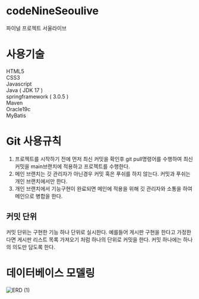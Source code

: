 # codeNineSeoulive
파이널 프로젝트 서울라이브
# 사용기술
HTML5 <br>
CSS3 <br>
Javascript <br>
Java ( JDK 17 ) <br>
springframework ( 3.0.5 ) <br>
Maven <br>
Oracle19c <br>
MyBatis <br>

# Git 사용규칙
1. 프로젝트를 시작하기 전에 먼저 최신 커밋을 확인후 git pull명령어를 수행하여 최신 커밋을 main브랜치에 적용하고 프로젝트를 수행한다.
2. 메인 브랜치는 깃 관리자가 아닌경우 커밋 혹은 푸쉬를 하지 않는다. 커밋과 푸쉬는 개인 브랜치에서만 한다.
3. 개인 브랜치에서 기능구현이 완료되면 메인에 적용을 위해 깃 관리자와 소통을 하여 메인으로 병합을 한다.
## 커밋 단위
커밋 단위는 구현한 기능 하나 단위로 실시한다. 예를들어 게시판 구현을 한다고 가정한다면 게시판 리스트 목록 가져오기 처럼 하나의 단위로 커밋을 한다.
커밋 하나에는 하나의 의도만 담도록 한다.




# 데이터베이스 모델링

![ERD (1)](https://github.com/dlehddud60/codeNineSeoulive/assets/118661756/622cf425-16e3-4f12-85e1-715d59b09dab)